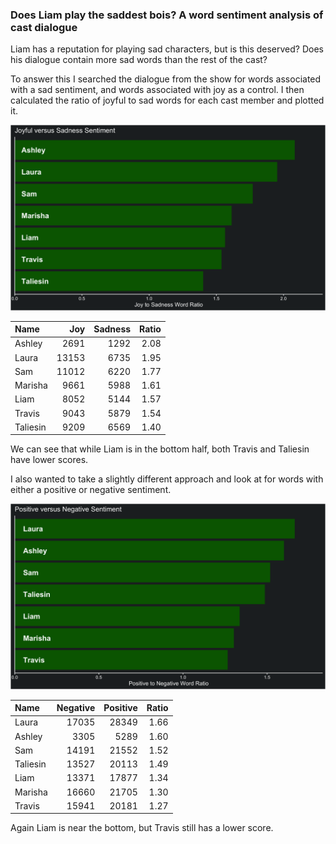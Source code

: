 
### Does Liam play the saddest bois? A word sentiment analysis of cast dialogue

Liam has a reputation for playing sad characters, but is this deserved?
Does his dialogue contain more sad words than the rest of the cast?

To answer this I searched the dialogue from the show for words
associated with a sad sentiment, and words associated with joy as a
control. I then calculated the ratio of joyful to sad words for each
cast member and plotted it.

![joyful vs sad](../plots/joySadPlot.png)

| Name     |   Joy | Sadness | Ratio |
|:---------|------:|--------:|------:|
| Ashley   |  2691 |    1292 |  2.08 |
| Laura    | 13153 |    6735 |  1.95 |
| Sam      | 11012 |    6220 |  1.77 |
| Marisha  |  9661 |    5988 |  1.61 |
| Liam     |  8052 |    5144 |  1.57 |
| Travis   |  9043 |    5879 |  1.54 |
| Taliesin |  9209 |    6569 |  1.40 |

We can see that while Liam is in the bottom half, both Travis and
Taliesin have lower scores.

I also wanted to take a slightly different approach and look at for
words with either a positive or negative sentiment.

![positive vs negative](../plots/positiveNegativePlot.png)

| Name     | Negative | Positive | Ratio |
|:---------|---------:|---------:|------:|
| Laura    |    17035 |    28349 |  1.66 |
| Ashley   |     3305 |     5289 |  1.60 |
| Sam      |    14191 |    21552 |  1.52 |
| Taliesin |    13527 |    20113 |  1.49 |
| Liam     |    13371 |    17877 |  1.34 |
| Marisha  |    16660 |    21705 |  1.30 |
| Travis   |    15941 |    20181 |  1.27 |

Again Liam is near the bottom, but Travis still has a lower score.
